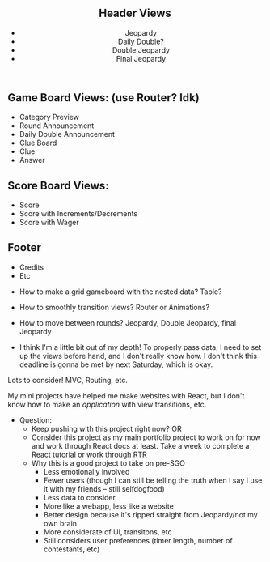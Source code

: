    <header>
        <h2>Header Views</h2>
        <ul>
          <li>Jeopardy</li>
          <li>Daily Double?</li>
          <li>Double Jeopardy</li>
          <li>Final Jeopardy</li>
        </ul>
      </header>
      <main>
        <div>
          <h2>Game Board Views: (use Router? Idk)</h2>
          <ul>
            <li>Category Preview</li>
            <li>Round Announcement</li>
            <li>Daily Double Announcement</li>
            <li>Clue Board</li>
            <li>Clue</li>
            <li>Answer</li>
          </ul>
        </div>
        <div>
          <h2>Score Board Views:</h2>
          <ul>
            <li>Score</li>
            <li>Score with Increments/Decrements</li>
            <li>Score with Wager</li>
          </ul>
        </div>
      </main>
      <footer>
        <h2>Footer</h2>
        <ul>
          <li>Credits</li>
          <li>Etc</li>
        </ul>
      </footer>
      <div>
        
- How to make a grid gameboard with the nested data? Table?
- How to smoothly transition views? Router or Animations? 
- How to move between rounds? Jeopardy, Double Jeopardy, final Jeopardy

- I think I'm a little bit out of my depth! To properly pass data, I need to set up the views before hand, and I don't really know how. I don't think this deadline is gonna be met by next Saturday, which is okay.

Lots to consider! MVC, Routing, etc.

My mini projects have helped me make websites with React, but I don't know how to make an _application_ with view transitions, etc.

- Question: 
  - Keep pushing with this project right now? OR
  - Consider this project as my main portfolio project to work on for now and work through React docs at least. Take a week to complete a React tutorial or work through RTR
  - Why this is a good project to take on pre-SGO
    - Less emotionally involved
    - Fewer users (though I can still be telling the truth when I say I use it with my friends – still selfdogfood)
    - Less data to consider
    - More like a webapp, less like a website
    - Better design because it's ripped straight from Jeopardy/not my own brain
    - More considerate of UI, transitons, etc
    - Still considers user preferences (timer length, number of contestants, etc)
